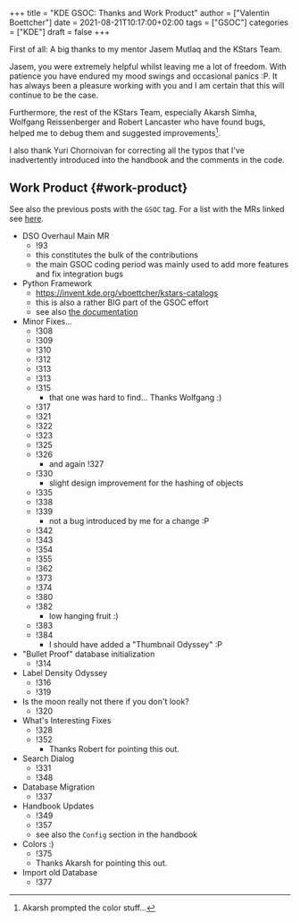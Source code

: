 +++
title = "KDE GSOC: Thanks and Work Product"
author = ["Valentin Boettcher"]
date = 2021-08-21T10:17:00+02:00
tags = ["GSOC"]
categories = ["KDE"]
draft = false
+++

First of all: A big thanks to my mentor Jasem Mutlaq and the KStars
Team.

Jasem, you were extremely helpful whilst leaving me a lot of
freedom. With patience you have endured my mood swings and occasional
panics :P. It has always been a pleasure working with you and I am
certain that this will continue to be the case.

Furthermore, the rest of the KStars Team, especially Akarsh Simha,
Wolfgang Reissenberger and Robert Lancaster who have found bugs,
helped me to debug them and suggested improvements[^fn:1].

I also thank Yuri Chornoivan for correcting all the typos that I've
inadvertently introduced into the handbook and the comments in the
code.


## Work Product {#work-product}

See also the previous posts with the `GSOC` tag.
For a list with the MRs linked see [here](https://invent.kde.org/education/kstars/-/wikis/GSOC-2021:-Work-Product).

-   DSO Overhaul Main MR
    -   !93
    -   this constitutes the bulk of the contributions
    -   the main GSOC coding period was mainly used to add more features
        and fix integration bugs
-   Python Framework
    -   <https://invent.kde.org/vboettcher/kstars-catalogs>
    -   this is also a rather BIG part of the GSOC effort
    -   see also [the documentation](https://protagon.space/catalogs/)
-   Minor Fixes...
    -   !308
    -   !309
    -   !310
    -   !312
    -   !313
    -   !313
    -   !315
        -   that one was hard to find... Thanks Wolfgang :)
    -   !317
    -   !321
    -   !322
    -   !323
    -   !325
    -   !326
        -   and again !327
    -   !330
        -   slight design improvement for the hashing of objects
    -   !335
    -   !338
    -   !339
        -   not a bug introduced by me for a change :P
    -   !342
    -   !343
    -   !354
    -   !355
    -   !362
    -   !373
    -   !374
    -   !380
    -   !382
        -   low hanging fruit :)
    -   !383
    -   !384
        -   I should have added a "Thumbnail Odyssey" :P
-   "Bullet Proof" database initialization
    -   !314
-   Label Density Odyssey
    -   !316
    -   !319
-   Is the moon really not there if you don't look?
    -   !320
-   What's Interesting Fixes
    -   !328
    -   !352
        -   Thanks Robert for pointing this out.
-   Search Dialog
    -   !331
    -   !348
-   Database Migration
    -   !337
-   Handbook Updates
    -   !349
    -   !357
    -   see also the `Config` section in the handbook
-   Colors :)
    -   !375
    -   Thanks Akarsh for pointing this out.
-   Import old Database
    -   !377

[^fn:1]: Akarsh prompted the color stuff...